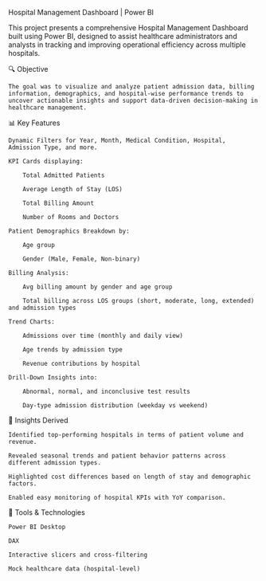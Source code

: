 
Hospital Management Dashboard | Power BI

This project presents a comprehensive Hospital Management Dashboard built using Power BI, designed to assist healthcare administrators and analysts in tracking and improving operational efficiency across multiple hospitals.

🔍 Objective

    The goal was to visualize and analyze patient admission data, billing information, demographics, and hospital-wise performance trends to uncover actionable insights and support data-driven decision-making in healthcare management.
    
📊 Key Features

    Dynamic Filters for Year, Month, Medical Condition, Hospital, Admission Type, and more.

    KPI Cards displaying:

        Total Admitted Patients

        Average Length of Stay (LOS)

        Total Billing Amount

        Number of Rooms and Doctors

    Patient Demographics Breakdown by:

        Age group

        Gender (Male, Female, Non-binary)

    Billing Analysis:

        Avg billing amount by gender and age group

        Total billing across LOS groups (short, moderate, long, extended) and admission types

    Trend Charts:

        Admissions over time (monthly and daily view)

        Age trends by admission type

        Revenue contributions by hospital

    Drill-Down Insights into:

        Abnormal, normal, and inconclusive test results

        Day-type admission distribution (weekday vs weekend)

🧠 Insights Derived

    Identified top-performing hospitals in terms of patient volume and revenue.

    Revealed seasonal trends and patient behavior patterns across different admission types.

    Highlighted cost differences based on length of stay and demographic factors.

    Enabled easy monitoring of hospital KPIs with YoY comparison.

📁 Tools & Technologies

    Power BI Desktop

    DAX

    Interactive slicers and cross-filtering

    Mock healthcare data (hospital-level)
